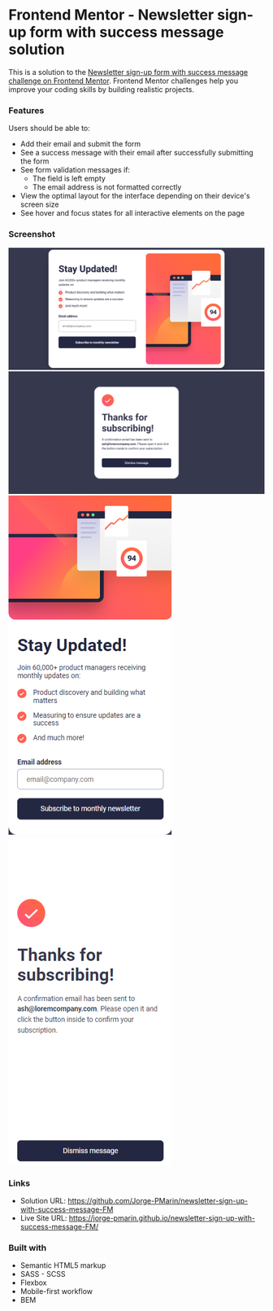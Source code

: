 # Frontend Mentor - Newsletter sign-up form with success message solution

This is a solution to the [Newsletter sign-up form with success message challenge on Frontend Mentor](https://www.frontendmentor.io/challenges/newsletter-signup-form-with-success-message-3FC1AZbNrv). Frontend Mentor challenges help you improve your coding skills by building realistic projects. 

### Features

Users should be able to:

- Add their email and submit the form
- See a success message with their email after successfully submitting the form
- See form validation messages if:
  - The field is left empty
  - The email address is not formatted correctly
- View the optimal layout for the interface depending on their device's screen size
- See hover and focus states for all interactive elements on the page

### Screenshot

![desktop design](./my-design/my-desktop-design.png)
![desktop success](./my-design/my-desktop-success.png)
![mobile design](./my-design/my-mobile-design.png)
![mobile success](./my-design/my-mobile-success.png)

### Links

- Solution URL: https://github.com/Jorge-PMarin/newsletter-sign-up-with-success-message-FM
- Live Site URL: https://jorge-pmarin.github.io/newsletter-sign-up-with-success-message-FM/

### Built with

- Semantic HTML5 markup
- SASS - SCSS
- Flexbox
- Mobile-first workflow
- BEM